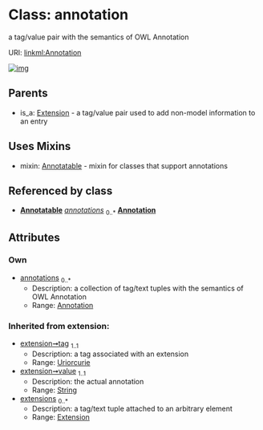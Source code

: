 
# Class: annotation


a tag/value pair with the semantics of OWL Annotation

URI: [linkml:Annotation](https://w3id.org/linkml/Annotation)


[![img](images/Annotation.svg)](images/Annotation.svg)

## Parents

 *  is_a: [Extension](Extension.md) - a tag/value pair used to add non-model information to an entry

## Uses Mixins

 *  mixin: [Annotatable](Annotatable.md) - mixin for classes that support annotations

## Referenced by class

 *  **[Annotatable](Annotatable.md)** *[annotations](annotations.md)*  <sub>0..\*</sub>  **[Annotation](Annotation.md)**

## Attributes


### Own

 * [annotations](annotations.md)  <sub>0..\*</sub>
     * Description: a collection of tag/text tuples with the semantics of OWL Annotation
     * Range: [Annotation](Annotation.md)

### Inherited from extension:

 * [extension➞tag](extension_tag.md)  <sub>1..1</sub>
     * Description: a tag associated with an extension
     * Range: [Uriorcurie](types/Uriorcurie.md)
 * [extension➞value](extension_value.md)  <sub>1..1</sub>
     * Description: the actual annotation
     * Range: [String](types/String.md)
 * [extensions](extensions.md)  <sub>0..\*</sub>
     * Description: a tag/text tuple attached to an arbitrary element
     * Range: [Extension](Extension.md)
